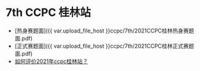 # 7th CCPC 桂林站

- [热身赛题面]({{ var.upload_file_host }}ccpc/7th/2021CCPC桂林热身赛题面.pdf)
- [正式赛题面]({{ var.upload_file_host }}ccpc/7th/2021CCPC桂林正式赛题面.pdf)
- [如何评价2021年ccpc桂林站？](https://www.zhihu.com/question/496876251)
